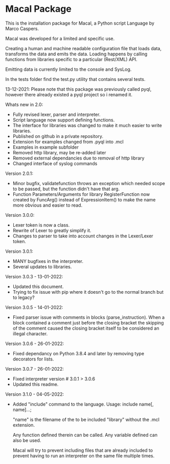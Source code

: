 # Macal Package

This is the installation package for Macal, a Python script Language by Marco Caspers.

Macal was developed for a limited and specific use.

Creating a human and machine readable configuration file that loads data, transforms the data and emits the data.
Loading happens by calling functions from libraries specific to a particular (Rest/XML) API.

Emitting data is currently limited to the console and SysLog.

In the tests folder find the test.py utility that contains several tests.

13-12-2021:
Please note that this package was previously called pyql, however there already existed a pyql project so i renamed it.

Whats new in 2.0:

- Fully revised lexer, parser and interpreter.
- Script language now support defining functions.
- The interface for libraries was changed to make it much easier to write libraries.
- Published on github in a private repository.
- Extension for examples changed from .pyql into .mcl
- Examples in example subfolder
- Removed http library, may be re-added later
- Removed external dependancies due to removal of http library
- Changed interface of syslog commands

Version 2.0.1:
- Minor bugfix, validatefunction throws an exception which needed scope to be passed, but the function didn't have that arg.
- Function Parameters/Arguments for library RegisterFunction now created by FuncArg() instead of ExpressionItem() to 
  make the name more obvious and easier to read.

Version 3.0.0:
- Lexer token is now a class.
- Rewrite of Lexer to greatly simplify it.
- Changes to parser to take into account changes in the Lexer/Lexer token.

Version 3.0.1:
- MANY bugfixes in the interpreter.
- Several updates to libraries.

Version 3.0.3 - 13-01-2022:
- Updated this document.
- Trying to fix issue with pip where it doesn't go to the normal branch but to legacy?

Version 3.0.5 - 14-01-2022:
- Fixed parser issue with comments in blocks (parse_instruction).
  When a block contained a comment just before the closing bracket the skipping of the comment 
  caused the closing bracket itself to be considered an illegal character.

Version 3.0.6 - 26-01-2022:
- Fixed dependancy on Python 3.8.4 and later by removing type decorators for lists.

Version 3.0.7 - 26-01-2022:
- Fixed interpreter version # 3.0.1 > 3.0.6
- Updated this readme.

Version 3.1.0 - 04-05-2022:
- Added "include" command to the language.
  Usage:
    include name[, name]...;

    "name" is the filename of the to be included "library" without the .mcl extension.

    Any function defined therein can be called. Any variable defined can also be used.

    Macal will try to prevent including files that are already included to prevent having to run an interpreter on the same file multiple times.

    